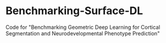 # Benchmarking-Surface-DL
Code for "Benchmarking Geometric Deep Learning for Cortical Segmentation and Neurodevelopmental Phenotype Prediction"
